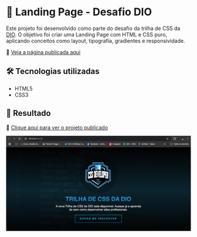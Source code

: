 # 🚀 Landing Page - Desafio DIO

Este projeto foi desenvolvido como parte do desafio da trilha de CSS da [DIO](https://www.dio.me/). O objetivo foi criar uma Landing Page com HTML e CSS puro, aplicando conceitos como layout, tipografia, gradientes e responsividade.

🔗 [Veja a página publicada aqui](https://github.com/azulario/trilha-css-desafio-01)

## 🛠️ Tecnologias utilizadas

- HTML5
- CSS3

## 📸 Resultado
🔗 [Clique aqui para ver o projeto publicado](https://azulario.github.io/trilha-css-desafio-01/)

![screenshot](/assets/images/tela_desafio_dio.png)
